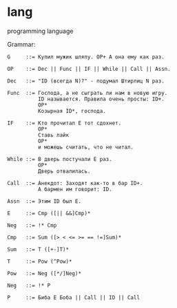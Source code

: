 # lang
 programming language

Grammar:

    G     ::= Купил мужик шляпу. OP+ А она ему как раз.

    OP    ::= Dec || Func || IF || While || Call || Assn.

    Dec   ::= "ID (всегда N)?" - подумал Штирлиц N раз.

    Func  ::= Господа, а не сыграть ли нам в новую игру.
              ID называется. Правила очень просты: ID+.
              OP*
              Козырная ID*, господа.

    IF    ::= Кто прочитал E тот сдохнет.
              OP*
              Ставь лайк
              OP*
              и можешь считать, что не читал.

    While ::= В дверь постучали E раз.
              OP*
              Дверь отвалилась.

    Call  ::= Анекдот: Заходят как-то в бар ID+.
              А бармен им говорит: ID.

    Assn  ::= Этим ID был E.

    E     ::= Cmp ([|| &&]Cmp)*

    Neg   ::= !* Cmp

    Cmp   ::= Sum ([> < <= >= == !=]Sum)*

    Sum   ::= T ([+-]T)*

    T     ::= Pow (^Pow)*

    Pow   ::= Neg ([*/]Neg)*

    Neg   ::= !* P

    P     ::= Биба E Боба || Call || ID || Call

